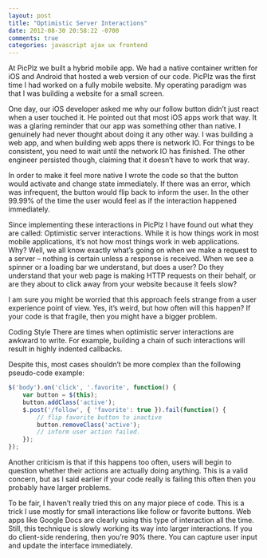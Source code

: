 ```yaml
---
layout: post
title: "Optimistic Server Interactions"
date: 2012-08-30 20:58:22 -0700
comments: true
categories: javascript ajax ux frontend
---
```


At PicPlz we built a hybrid mobile app. We had a native container written for iOS and Android that hosted a web version of our code. PicPlz was the first time I had worked on a fully mobile website. My operating paradigm was that I was building a website for a small screen.

One day, our iOS developer asked me why our follow button didn’t just react when a user touched it. He pointed out that most iOS apps work that way. It was a glaring reminder that our app was something other than native. I genuinely had never thought about doing it any other way. I was building a web app, and when building web apps there is network IO. For things to be consistent, you need to wait until the network IO has finished. The other engineer persisted though, claiming that it doesn’t have to work that way.

In order to make it feel more native I wrote the code so that the button would activate and change state immediately. If there was an error, which was infrequent, the button would flip back to inform the user. In the other 99.99% of the time the user would feel as if the interaction happened immediately.

Since implementing these interactions in PicPlz I have found out what they are called: Optimistic server interactions. While it is how things work in most mobile applications, it’s not how most things work in web applications. Why? Well, we all know exactly what’s going on when we make a request to a server – nothing is certain unless a response is received. When we see a spinner or a loading bar we understand, but does a user? Do they understand that your web page is making HTTP requests on their behalf, or are they about to click away from your website because it feels slow?

I am sure you might be worried that this approach feels strange from a user experience point of view. Yes, it’s weird, but how often will this happen? If your code is that fragile, then you might have a bigger problem.

Coding Style
There are times when optimistic server interactions are awkward to write. For example, building a chain of such interactions will result in highly indented callbacks.

Despite this, most cases shouldn’t be more complex than the following pseudo-code example:

```js
$('body').on('click', '.favorite', function() {
    var button = $(this);
    button.addClass('active');
    $.post('/follow', { 'favorite': true }).fail(function() {
        // flip favorite button to inactive
        button.removeClass('active');
        // inform user action failed.
    });
});
```

Another criticism is that if this happens too often, users will begin to question whether their actions are actually doing anything. This is a valid concern, but as I said earlier if your code really is failing this often then you probably have larger problems.

To be fair, I haven’t really tried this on any major piece of code. This is a trick I use mostly for small interactions like follow or favorite buttons. Web apps like Google Docs are clearly using this type of interaction all the time. Still, this technique is slowly working its way into larger interactions. If you do client-side rendering, then you’re 90% there. You can capture user input and update the interface immediately.
